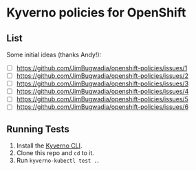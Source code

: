# Kyverno policies for OpenShift

## List

Some initial ideas (thanks Andy!):

* [ ] https://github.com/JimBugwadia/openshift-policies/issues/1
* [ ] https://github.com/JimBugwadia/openshift-policies/issues/2
* [ ] https://github.com/JimBugwadia/openshift-policies/issues/3
* [ ] https://github.com/JimBugwadia/openshift-policies/issues/4
* [ ] https://github.com/JimBugwadia/openshift-policies/issues/5
* [ ] https://github.com/JimBugwadia/openshift-policies/issues/6

## Running Tests

1. Install the [Kyverno CLI](https://kyverno.io/docs/kyverno-cli/).
2. Clone this repo and `cd` to it.
2. Run `kyverno-kubectl test .`.
